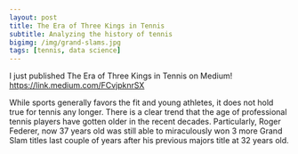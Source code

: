 ```yaml
---
layout: post
title: The Era of Three Kings in Tennis
subtitle: Analyzing the history of tennis
bigimg: /img/grand-slams.jpg
tags: [tennis, data science]
---
```


I just published The Era of Three Kings in Tennis on Medium! https://link.medium.com/FCvjpknrSX

While sports generally favors the fit and young athletes, it does not hold true for tennis any longer.
There is a clear trend that the age of professional tennis players have gotten older in the recent decades.
Particularly, Roger Federer, now 37 years old was still able to miraculously won 3 more Grand Slam titles
last couple of years after his previous majors title at 32 years old.
